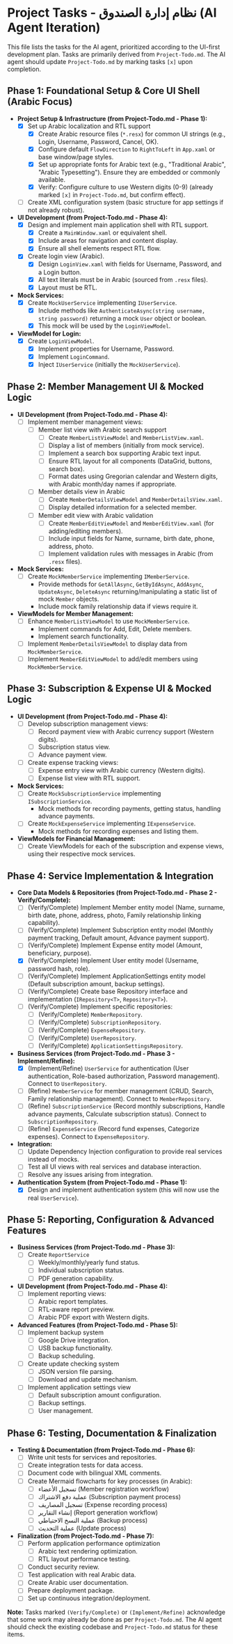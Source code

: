 # Project Tasks - نظام إدارة الصندوق (AI Agent Iteration)

This file lists the tasks for the AI agent, prioritized according to the UI-first development plan. Tasks are primarily derived from `Project-Todo.md`. The AI agent should update `Project-Todo.md` by marking tasks `[x]` upon completion.

## Phase 1: Foundational Setup & Core UI Shell (Arabic Focus)

- **Project Setup & Infrastructure (from Project-Todo.md - Phase 1):**
  - [x] Set up Arabic localization and RTL support
    - [x] Create Arabic resource files (`*.resx`) for common UI strings (e.g., Login, Username, Password, Cancel, OK).
    - [x] Configure default `FlowDirection` to `RightToLeft` in `App.xaml` or base window/page styles.
    - [x] Set up appropriate fonts for Arabic text (e.g., "Traditional Arabic", "Arabic Typesetting"). Ensure they are embedded or commonly available.
    - [x] Verify: Configure culture to use Western digits (0-9) (already marked `[x]` in `Project-Todo.md`, but confirm effect).
  - [ ] Create XML configuration system (basic structure for app settings if not already robust).
- **UI Development (from Project-Todo.md - Phase 4):**
  - [x] Design and implement main application shell with RTL support.
    - [x] Create a `MainWindow.xaml` or equivalent shell.
    - [x] Include areas for navigation and content display.
    - [x] Ensure all shell elements respect RTL flow.
  - [x] Create login view (Arabic).
    - [x] Design `LoginView.xaml` with fields for Username, Password, and a Login button.
    - [x] All text literals must be in Arabic (sourced from `.resx` files).
    - [x] Layout must be RTL.
- **Mock Services:**
  - [x] Create `MockUserService` implementing `IUserService`.
    - [x] Include methods like `AuthenticateAsync(string username, string password)` returning a mock `User` object or boolean.
    - [x] This mock will be used by the `LoginViewModel`.
- **ViewModel for Login:**
  - [x] Create `LoginViewModel`.
    - [x] Implement properties for Username, Password.
    - [x] Implement `LoginCommand`.
    - [x] Inject `IUserService` (initially the `MockUserService`).

## Phase 2: Member Management UI & Mocked Logic

- **UI Development (from Project-Todo.md - Phase 4):**
  - [ ] Implement member management views:
    - [ ] Member list view with Arabic search support
      - [ ] Create `MemberListViewModel` and `MemberListView.xaml`.
      - [ ] Display a list of members (initially from mock service).
      - [ ] Implement a search box supporting Arabic text input.
      - [ ] Ensure RTL layout for all components (DataGrid, buttons, search box).
      - [ ] Format dates using Gregorian calendar and Western digits, with Arabic month/day names if appropriate.
    - [ ] Member details view in Arabic
      - [ ] Create `MemberDetailsViewModel` and `MemberDetailsView.xaml`.
      - [ ] Display detailed information for a selected member.
    - [ ] Member edit view with Arabic validation
      - [ ] Create `MemberEditViewModel` and `MemberEditView.xaml` (for adding/editing members).
      - [ ] Include input fields for Name, surname, birth date, phone, address, photo.
      - [ ] Implement validation rules with messages in Arabic (from `.resx` files).
- **Mock Services:**
  - [ ] Create `MockMemberService` implementing `IMemberService`.
    - Provide methods for `GetAllAsync`, `GetByIdAsync`, `AddAsync`, `UpdateAsync`, `DeleteAsync` returning/manipulating a static list of mock `Member` objects.
    - Include mock family relationship data if views require it.
- **ViewModels for Member Management:**
  - [ ] Enhance `MemberListViewModel` to use `MockMemberService`.
    - Implement commands for Add, Edit, Delete members.
    - Implement search functionality.
  - [ ] Implement `MemberDetailsViewModel` to display data from `MockMemberService`.
  - [ ] Implement `MemberEditViewModel` to add/edit members using `MockMemberService`.

## Phase 3: Subscription & Expense UI & Mocked Logic

- **UI Development (from Project-Todo.md - Phase 4):**
  - [ ] Develop subscription management views:
    - [ ] Record payment view with Arabic currency support (Western digits).
    - [ ] Subscription status view.
    - [ ] Advance payment view.
  - [ ] Create expense tracking views:
    - [ ] Expense entry view with Arabic currency (Western digits).
    - [ ] Expense list view with RTL support.
- **Mock Services:**
  - [ ] Create `MockSubscriptionService` implementing `ISubscriptionService`.
    - Mock methods for recording payments, getting status, handling advance payments.
  - [ ] Create `MockExpenseService` implementing `IExpenseService`.
    - Mock methods for recording expenses and listing them.
- **ViewModels for Financial Management:**
  - [ ] Create ViewModels for each of the subscription and expense views, using their respective mock services.

## Phase 4: Service Implementation & Integration

- **Core Data Models & Repositories (from Project-Todo.md - Phase 2 - Verify/Complete):**
  - [ ] (Verify/Complete) Implement Member entity model (Name, surname, birth date, phone, address, photo, Family relationship linking capability).
  - [ ] (Verify/Complete) Implement Subscription entity model (Monthly payment tracking, Default amount, Advance payment support).
  - [ ] (Verify/Complete) Implement Expense entity model (Amount, beneficiary, purpose).
  - [x] (Verify/Complete) Implement User entity model (Username, password hash, role).
  - [ ] (Verify/Complete) Implement ApplicationSettings entity model (Default subscription amount, backup settings).
  - [ ] (Verify/Complete) Create base Repository interface and implementation (`IRepository<T>`, `Repository<T>`).
  - [ ] (Verify/Complete) Implement specific repositories:
    - [ ] (Verify/Complete) `MemberRepository`.
    - [ ] (Verify/Complete) `SubscriptionRepository`.
    - [ ] (Verify/Complete) `ExpenseRepository`.
    - [ ] (Verify/Complete) `UserRepository`.
    - [ ] (Verify/Complete) `ApplicationSettingsRepository`.
- **Business Services (from Project-Todo.md - Phase 3 - Implement/Refine):**
  - [x] (Implement/Refine) `UserService` for authentication (User authentication, Role-based authorization, Password management). Connect to `UserRepository`.
  - [ ] (Refine) `MemberService` for member management (CRUD, Search, Family relationship management). Connect to `MemberRepository`.
  - [ ] (Refine) `SubscriptionService` (Record monthly subscriptions, Handle advance payments, Calculate subscription status). Connect to `SubscriptionRepository`.
  - [ ] (Refine) `ExpenseService` (Record fund expenses, Categorize expenses). Connect to `ExpenseRepository`.
- **Integration:**
  - [ ] Update Dependency Injection configuration to provide real services instead of mocks.
  - [ ] Test all UI views with real services and database interaction.
  - [ ] Resolve any issues arising from integration.
- **Authentication System (from Project-Todo.md - Phase 1):**
  - [x] Design and implement authentication system (this will now use the real `UserService`).

## Phase 5: Reporting, Configuration & Advanced Features

- **Business Services (from Project-Todo.md - Phase 3):**
  - [ ] Create `ReportService`
    - [ ] Weekly/monthly/yearly fund status.
    - [ ] Individual subscription status.
    - [ ] PDF generation capability.
- **UI Development (from Project-Todo.md - Phase 4):**
  - [ ] Implement reporting views:
    - [ ] Arabic report templates.
    - [ ] RTL-aware report preview.
    - [ ] Arabic PDF export with Western digits.
- **Advanced Features (from Project-Todo.md - Phase 5):**
  - [ ] Implement backup system
    - [ ] Google Drive integration.
    - [ ] USB backup functionality.
    - [ ] Backup scheduling.
  - [ ] Create update checking system
    - [ ] JSON version file parsing.
    - [ ] Download and update mechanism.
  - [ ] Implement application settings view
    - [ ] Default subscription amount configuration.
    - [ ] Backup settings.
    - [ ] User management.

## Phase 6: Testing, Documentation & Finalization

- **Testing & Documentation (from Project-Todo.md - Phase 6):**
  - [ ] Write unit tests for services and repositories.
  - [ ] Create integration tests for data access.
  - [ ] Document code with bilingual XML comments.
  - [ ] Create Mermaid flowcharts for key processes (in Arabic):
    - [ ] تسجيل الأعضاء (Member registration workflow)
    - [ ] عملية دفع الاشتراك (Subscription payment process)
    - [ ] تسجيل المصاريف (Expense recording process)
    - [ ] إنشاء التقارير (Report generation workflow)
    - [ ] عملية النسخ الاحتياطي (Backup process)
    - [ ] عملية التحديث (Update process)
- **Finalization (from Project-Todo.md - Phase 7):**
  - [ ] Perform application performance optimization
    - [ ] Arabic text rendering optimization.
    - [ ] RTL layout performance testing.
  - [ ] Conduct security review.
  - [ ] Test application with real Arabic data.
  - [ ] Create Arabic user documentation.
  - [ ] Prepare deployment package.
  - [ ] Set up continuous integration/deployment.

**Note:** Tasks marked `(Verify/Complete)` or `(Implement/Refine)` acknowledge that some work may already be done as per `Project-Todo.md`. The AI agent should check the existing codebase and `Project-Todo.md` status for these items.
